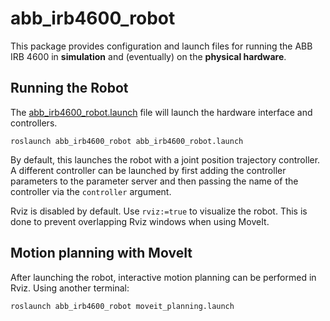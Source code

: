 # abb_irb4600_robot

This package provides configuration and launch files for running the ABB IRB
4600 in **simulation** and (eventually) on the **physical hardware**.

## Running the Robot

The [abb_irb4600_robot.launch](./launch/abb_irb4600_robot.launch.launch) file
will launch the hardware interface and controllers.

```shell
roslaunch abb_irb4600_robot abb_irb4600_robot.launch
```

By default, this launches the robot with a joint position trajectory controller.
A different controller can be launched by first adding the controller parameters
to the parameter server and then passing the name of the controller via the
`controller` argument.

Rviz is disabled by default. Use `rviz:=true` to visualize the robot. This is
done to prevent overlapping Rviz windows when using MoveIt.

## Motion planning with MoveIt

After launching the robot, interactive motion planning can be performed in Rviz.
Using another terminal:

```shell
roslaunch abb_irb4600_robot moveit_planning.launch
```

